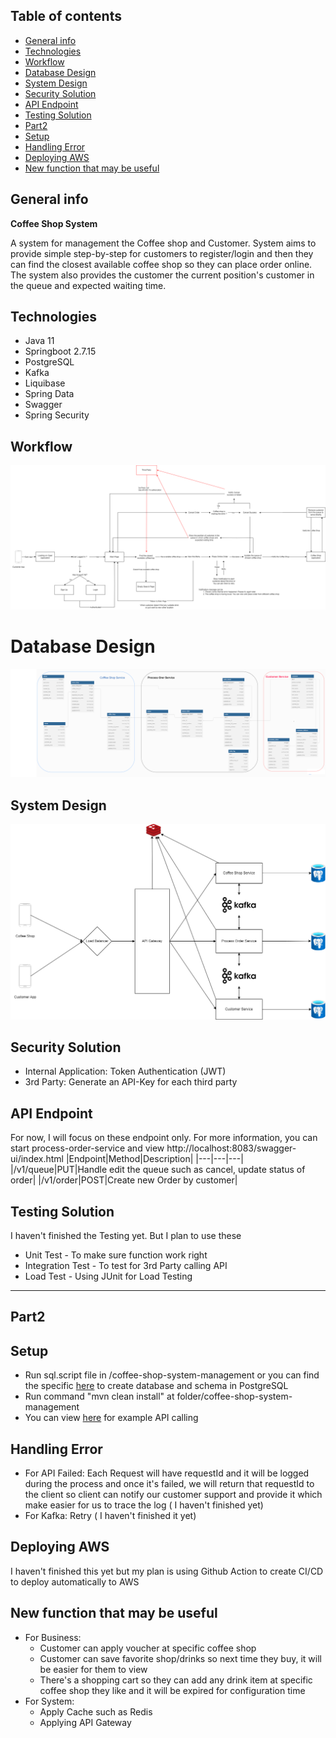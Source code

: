 ## Table of contents
* [General info](#general-info)
* [Technologies](#technologies)
* [Workflow](#workflow)
* [Database Design](#database-design)
* [System Design](#system-design)
* [Security Solution](#security-solution)
* [API Endpoint](#api-endpoint)
* [Testing Solution](#testing-solution)
* [Part2](#part2)
* [Setup](#setup)
* [Handling Error](#handling-error)
* [Deploying AWS](#deploying-aws)
* [New function that may be useful](#new-function-that-may-be-useful)
## General info 
**Coffee Shop System**

A system for management the Coffee shop and Customer. System aims to provide simple step-by-step for customers to register/login and then they can find the closest available coffee shop so they can place order online. The system also provides the customer the current position's customer in the queue and expected waiting time.
## Technologies
* Java 11
* Springboot 2.7.15
* PostgreSQL
* Kafka
* Liquibase
* Spring Data
* Swagger
* Spring Security
## Workflow
![Workflow](https://github.com/chickendje02/coffee-shop-system/blob/main/workflow.png)

# Database Design
![Workflow](https://github.com/chickendje02/coffee-shop-system/blob/main/design_db_coffee_shop.drawio.png)

## System Design
![System Design](https://github.com/chickendje02/coffee-shop-system/blob/main/design_backend.drawio.png)
## Security Solution
* Internal Application: Token Authentication (JWT)
* 3rd Party: Generate an API-Key for each third party
## API Endpoint
For now, I will focus on these endpoint only. For more information, you can start process-order-service and view http://localhost:8083/swagger-ui/index.html
|Endpoint|Method|Description|
|---|---|---|
|/v1/queue|PUT|Handle edit the queue such as cancel, update status of order|
|/v1/order|POST|Create new Order by customer|

## Testing Solution
I haven't finished the Testing yet. But I plan to use these
* Unit Test - To make sure function work right
* Integration Test - To test for 3rd Party calling API
* Load Test - Using JUnit for Load Testing
-------------------------------------------------------------------
## Part2
## Setup
* Run sql.script file in /coffee-shop-system-management or you can find the specific [here](https://github.com/chickendje02/coffee-shop-system/blob/main/coffee-shop-system-management/sql.script) to create database and schema in PostgreSQL
* Run command "mvn clean install" at folder/coffee-shop-system-management
* You can view [here](https://github.com/chickendje02/coffee-shop-system/blob/main/coffee-shop-system-management/sample_request_payload.txt) for example API calling

## Handling Error
* For API Failed: Each Request will have requestId and it will be logged during the process and once it's failed, we will return that requestId to the client so client can notify our customer support and provide it which make easier for us to trace the log ( I haven't finished yet)
* For Kafka: Retry ( I haven't finished it yet)

## Deploying AWS
I haven't finished this yet but my plan is using Github Action to create CI/CD to deploy automatically to AWS


## New function that may be useful
* For Business: 
   + Customer can apply voucher at specific coffee shop <br/>
   + Customer can save favorite shop/drinks so next time they buy, it will be easier for them to view <br/>
   + There's a shopping cart so they can add any drink item at specific coffee shop they like and it will be expired for configuration time  <br/>
* For System:
   + Apply Cache such as Redis
   + Applying API Gateway
 
